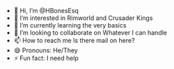 - 👋 Hi, I’m @HBonesEsq
- 👀 I’m interested in Rimworld and Crusader Kings
- 🌱 I’m currently learning the very basics
- 💞️ I’m looking to collaborate on Whatever I can handle
- 📫 How to reach me Is there mail on here?
- 😄 Pronouns: He/They
- ⚡ Fun fact: I need help

<!---
HBonesEsq/HBonesEsq is a ✨ special ✨ repository because its `README.md` (this file) appears on your GitHub profile.
You can click the Preview link to take a look at your changes.
--->
